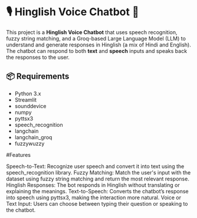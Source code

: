 # 🎙️ Hinglish Voice Chatbot 🤖

This project is a **Hinglish Voice Chatbot** that uses speech recognition, fuzzy string matching, and a Groq-based Large Language Model (LLM) to understand and generate responses in Hinglish (a mix of Hindi and English). The chatbot can respond to both **text** and **speech** inputs and speaks back the responses to the user.

## 📦 Requirements

- Python 3.x
- Streamlit
- sounddevice
- numpy
- pyttsx3
- speech_recognition
- langchain
- langchain_groq
- fuzzywuzzy

#Features

Speech-to-Text: Recognize user speech and convert it into text using the speech_recognition library.
Fuzzy Matching: Match the user's input with the dataset using fuzzy string matching and return the most relevant response.
Hinglish Responses: The bot responds in Hinglish without translating or explaining the meanings.
Text-to-Speech: Converts the chatbot’s response into speech using pyttsx3, making the interaction more natural.
Voice or Text Input: Users can choose between typing their question or speaking to the chatbot.
